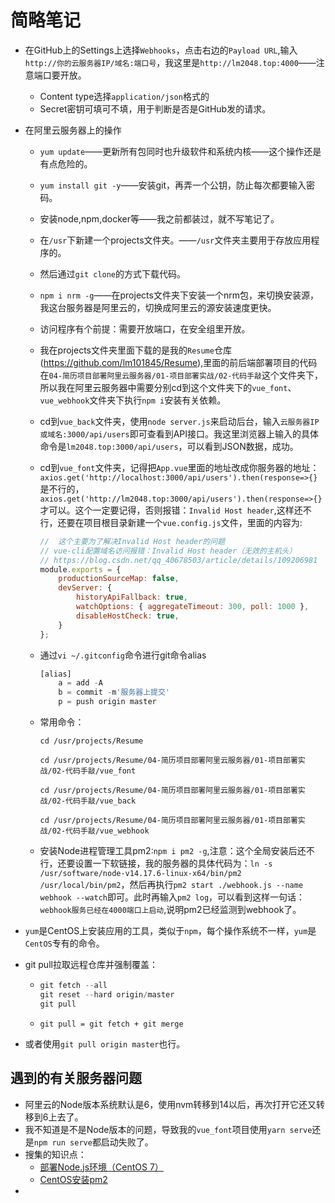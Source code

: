 # 简略笔记

* 在GitHub上的Settings上选择`Webhooks`，点击右边的`Payload URL`,输入`http://你的云服务器IP/域名:端口号`，我这里是`http://lm2048.top:4000`——注意端口要开放。
  * Content type选择`application/json`格式的
  * Secret密钥可填可不填，用于判断是否是GitHub发的请求。

* 在阿里云服务器上的操作

  * `yum update`——更新所有包同时也升级软件和系统内核——这个操作还是有点危险的。

  * `yum install git -y`——安装git，再弄一个公钥，防止每次都要输入密码。

  * 安装node,npm,docker等——我之前都装过，就不写笔记了。

  * 在`/usr`下新建一个projects文件夹。——`/usr`文件夹主要用于存放应用程序的。

  * 然后通过`git clone`的方式下载代码。

  * `npm i nrm -g`——在projects文件夹下安装一个nrm包，来切换安装源，我这台服务器是阿里云的，切换成阿里云的源安装速度更快。

  * 访问程序有个前提：需要开放端口，在安全组里开放。

  * 我在projects文件夹里面下载的是我的`Resume`仓库(https://github.com/lm101845/Resume),里面的前后端部署项目的代码在`04-简历项目部署阿里云服务器/01-项目部署实战/02-代码手敲`这个文件夹下，所以我在阿里云服务器中需要分别cd到这个文件夹下的`vue_font`、`vue_webhook`文件夹下执行`npm i`安装有关依赖。

  * cd到`vue_back`文件夹，使用`node server.js`来启动后台，输入`云服务器IP或域名:3000/api/users`即可查看到API接口。我这里浏览器上输入的具体命令是`lm2048.top:3000/api/users`，可以看到JSON数据，成功。

  * cd到`vue_font`文件夹，记得把`App.vue`里面的地址改成你服务器的地址：`axios.get('http://localhost:3000/api/users').then(response=>{}`是不行的，` axios.get('http://lm2048.top:3000/api/users').then(response=>{}`才可以。这个一定要记得，否则报错：`Invalid Host header`,这样还不行，还要在项目根目录新建一个`vue.config.js`文件，里面的内容为:

    ~~~javascript
    //  这个主要为了解决Invalid Host header的问题
    // vue-cli配置域名访问报错：Invalid Host header（无效的主机头）
    // https://blog.csdn.net/qq_40678503/article/details/109206981
    module.exports = {
        productionSourceMap: false,
        devServer: {
            historyApiFallback: true,
            watchOptions: { aggregateTimeout: 300, poll: 1000 },
            disableHostCheck: true,
        }
    };
    ~~~

  * 通过`vi ~/.gitconfig`命令进行git命令alias

    ~~~javascript
    [alias]
    	a = add -A
    	b = commit -m'服务器上提交'
    	p = push origin master
    ~~~

  * 常用命令：

    ~~~
    cd /usr/projects/Resume
    
    cd /usr/projects/Resume/04-简历项目部署阿里云服务器/01-项目部署实战/02-代码手敲/vue_font
    
    cd /usr/projects/Resume/04-简历项目部署阿里云服务器/01-项目部署实战/02-代码手敲/vue_back
    
    cd /usr/projects/Resume/04-简历项目部署阿里云服务器/01-项目部署实战/02-代码手敲/vue_webhook
    ~~~

  * 安装Node进程管理工具pm2:`npm i pm2 -g`,注意：这个全局安装后还不行，还要设置一下软链接，我的服务器的具体代码为：`ln -s /usr/software/node-v14.17.6-linux-x64/bin/pm2 /usr/local/bin/pm2`，然后再执行`pm2 start ./webhook.js --name webhook --watch`即可。此时再输入`pm2 log`，可以看到这样一句话：`webhook服务已经在4000端口上启动`,说明pm2已经监测到webhook了。

* `yum`是CentOS上安装应用的工具，类似于`npm`，每个操作系统不一样，`yum`是`CentOS`专有的命令。

* git pull拉取远程仓库并强制覆盖：

  * ~~~javascript
    git fetch --all
    git reset --hard origin/master
    git pull
    ~~~

  * `git pull = git fetch + git merge`

* 或者使用`git pull origin master`也行。

## 遇到的有关服务器问题

* 阿里云的Node版本系统默认是6，使用nvm转移到14以后，再次打开它还又转移到6上去了。
* 我不知道是不是Node版本的问题，导致我的`vue_font`项目使用`yarn serve`还是`npm run serve`都启动失败了。
* 搜集的知识点：
  * [部署Node.js环境（CentOS 7）](https://help.aliyun.com/document_detail/50775.html#section-tug-p3l-h9l)
  * [CentOS安装pm2](https://blog.csdn.net/zhuming3834/article/details/78706496)
* 

